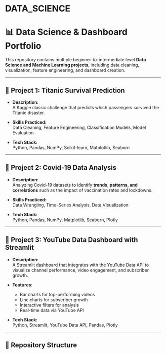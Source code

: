 # DATA_SCIENCE
# 📊 Data Science & Dashboard Portfolio  

This repository contains multiple beginner-to-intermediate level **Data Science and Machine Learning projects**, including data cleaning, visualization, feature engineering, and dashboard creation.  

---

## 🚢 Project 1: Titanic Survival Prediction  

- **Description:**  
  A Kaggle classic challenge that predicts which passengers survived the Titanic disaster.  

- **Skills Practiced:**  
  Data Cleaning, Feature Engineering, Classification Models, Model Evaluation  

- **Tech Stack:**  
  Python, Pandas, NumPy, Scikit-learn, Matplotlib, Seaborn  

---

## 🦠 Project 2: Covid-19 Data Analysis  

- **Description:**  
  Analyzing Covid-19 datasets to identify **trends, patterns, and correlations** such as the impact of vaccination rates and lockdowns.  

- **Skills Practiced:**  
  Data Wrangling, Time-Series Analysis, Data Visualization  

- **Tech Stack:**  
  Python, Pandas, NumPy, Matplotlib, Seaborn, Plotly  

---

## 🎥 Project 3: YouTube Data Dashboard with Streamlit  

- **Description:**  
  A Streamlit dashboard that integrates with the YouTube Data API to visualize channel performance, video engagement, and subscriber growth.  

- **Features:**  
  - Bar charts for top-performing videos  
  - Line charts for subscriber growth  
  - Interactive filters for analysis  
  - Real-time data via YouTube API  

- **Tech Stack:**  
  Python, Streamlit, YouTube Data API, Pandas, Plotly  

---

## 📂 Repository Structure  

